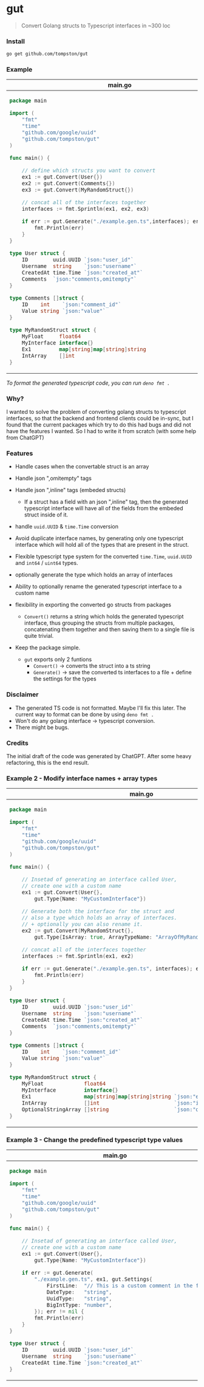 # gut

> Convert Golang structs to Typescript interfaces in ~300 loc

### Install

```bash
go get github.com/tompston/gut
```

### Example

<table>
<thead><tr><th>main.go</th><th>example.gen.ts</th></tr></thead>
<tbody>
<tr><td>

```go
package main

import (
	"fmt"
	"time"
	"github.com/google/uuid"
	"github.com/tompston/gut"
)

func main() {

	// define which structs you want to convert
	ex1 := gut.Convert(User{})
	ex2 := gut.Convert(Comments{})
	ex3 := gut.Convert(MyRandomStruct{})

	// concat all of the interfaces together
	interfaces := fmt.Sprintln(ex1, ex2, ex3)

	if err := gut.Generate("./example.gen.ts",interfaces); err != nil {
		fmt.Println(err)
	}
}

type User struct {
	ID        uuid.UUID `json:"user_id"`
	Username  string    `json:"username"`
	CreatedAt time.Time `json:"created_at"`
	Comments  `json:"comments,omitempty"`
}

type Comments []struct {
	ID    int    `json:"comment_id"`
	Value string `json:"value"`
}

type MyRandomStruct struct {
	MyFloat     float64
	MyInterface interface{}
	Ex1         map[string]map[string]string
	IntArray    []int
}
```

</td><td>

```ts
export type UuidType = string;
export type BigIntType = BigInt;
export type DateType = Date;

export interface User {
  user_id: UuidType;
  username: string;
  created_at: DateType;
  comments?: {
    comment_id: number;
    value: string;
  }[];
}

export type CommentsArray = Comments[];

export interface Comments {
  comment_id: number;
  value: string;
}

export interface MyRandomStruct {
  MyFloat: number;
  MyInterface: any;
  Ex1: { [key: string]: { [key: string]: string } };
  IntArray: number[];
}
```

</td></tr>
</tbody></table>

_To format the generated typescript code, you can run `deno fmt .`_

### Why?

I wanted to solve the problem of converting golang structs to typescript
interfaces, so that the backend and frontend clients could be in-sync, but I
found that the current packages which try to do this had bugs and did not have
the features I wanted. So I had to write it from scratch (with some help from
ChatGPT)

### Features

- Handle cases when the convertable struct is an array

- Handle json ",omitempty" tags
- Handle json ",inline" tags (embeded structs)
  - If a struct has a field with an json ",inline" tag, then the generated
    typescript interface will have all of the fields from the embeded struct
    inside of it.
- handle `uuid.UUID` & `time.Time` conversion
- Avoid duplicate interface names, by generating only one typescript interface
  which will hold all of the types that are present in the struct.

- Flexible typescript type system for the converted `time.Time`, `uuid.UUID` and
  `int64` / `uint64` types.
- optionally generate the type which holds an array of interfaces
- Ability to optionally rename the generated typescript interface to a custom
  name
- flexibility in exporting the converted go structs from packages
  - `Convert()` returns a string which holds the generated typescript
    interface, thus grouping the structs from multiple packages, concatenating
    them together and then saving them to a single file is quite trivial.
- Keep the package simple.
  - `gut` exports only 2 funtions
    - `Convert()` -> converts the struct into a ts string
    - `Generate()` -> save the converted ts interfaces to a
      file + define the settings for the types

### Disclaimer

- The generated TS code is not formatted. Maybe I'll fix this later. The current way to format can be done by using `deno fmt .`
- Won't do any golang interface -> typescript conversion.
- There might be bugs.

### Credits

The initial draft of the code was generated by ChatGPT. After some heavy
refactoring, this is the end result.

### Example 2 - Modify interface names + array types

<table>
<thead><tr><th>main.go</th><th>example.gen.ts</th></tr></thead>
<tbody>
<tr><td>

```go
package main

import (
	"fmt"
	"time"
	"github.com/google/uuid"
	"github.com/tompston/gut"
)

func main() {

	// Insetad of generating an interface called User,
	// create one with a custom name
	ex1 := gut.Convert(User{},
		gut.Type{Name: "MyCustomInterface"})

	// Generate both the interface for the struct and
	// also a type which holds an array of interfaces.
	// + optionally you can also rename it.
	ex2 := gut.Convert(MyRandomStruct{},
		gut.Type{IsArray: true, ArrayTypeName: "ArrayOfMyRandomStructs"})

	// concat all of the interfaces together
	interfaces := fmt.Sprintln(ex1, ex2)

	if err := gut.Generate("./example.gen.ts", interfaces); err != nil {
		fmt.Println(err)
	}
}

type User struct {
	ID        uuid.UUID `json:"user_id"`
	Username  string    `json:"username"`
	CreatedAt time.Time `json:"created_at"`
	Comments  `json:"comments,omitempty"`
}

type Comments []struct {
	ID    int    `json:"comment_id"`
	Value string `json:"value"`
}

type MyRandomStruct struct {
	MyFloat             float64
	MyInterface         interface{}
	Ex1                 map[string]map[string]string `json:"ex_1"`
	IntArray            []int                        `json:"int_array"`
	OptionalStringArray []string                     `json:"opt_str_array,omitempty"`
}
```

</td><td>

```ts
export type UuidType = string;
export type BigIntType = BigInt;
export type DateType = Date;

export interface MyCustomInterface {
  user_id: UuidType;
  username: string;
  created_at: DateType;
  comments?: {
    comment_id: number;
    value: string;
  }[];
}

export type ArrayOfMyRandomStructs = MyRandomStruct[];

export interface MyRandomStruct {
  MyFloat: number;
  MyInterface: any;
  ex_1: { [key: string]: { [key: string]: string } };
  int_array: number[];
  opt_str_array?: string[];
}
```

</td></tr>
</tbody></table>

### Example 3 - Change the predefined typescript type values

<table>
<thead><tr><th>main.go</th><th>example.gen.ts</th></tr></thead>
<tbody>
<tr><td>

```go
package main

import (
	"fmt"
	"time"
	"github.com/google/uuid"
	"github.com/tompston/gut"
)

func main() {

	// Insetad of generating an interface called User,
	// create one with a custom name
	ex1 := gut.Convert(User{},
		gut.Type{Name: "MyCustomInterface"})

	if err := gut.Generate(
		"./example.gen.ts", ex1, gut.Settings{
			FirstLine:  "// This is a custom comment in the file\n",
			DateType:   "string",
			UuidType:   "string",
			BigIntType: "number",
		}); err != nil {
		fmt.Println(err)
	}
}

type User struct {
	ID        uuid.UUID `json:"user_id"`
	Username  string    `json:"username"`
	CreatedAt time.Time `json:"created_at"`
}
```

</td><td>

```ts
// This is a custom comment in the file
export type UuidType = string;
export type BigIntType = number;
export type DateType = string;

export interface MyCustomInterface {
  user_id: UuidType;
  username: string;
  created_at: DateType;
}
```

</td></tr>
</tbody></table>

<!--

## Creating a package

go mod init github.com/tompston/gut

git add .
git commit -m "gut: first release"
git tag v0.0.2
git push origin v0.0.2

 -->
